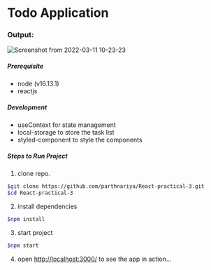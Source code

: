 # Todo Application 


### Output:
![Screenshot from 2022-03-11 10-23-23](https://user-images.githubusercontent.com/68768212/157806378-c8715380-97df-457f-871e-c4eedec233d8.png)





##### Prerequisite
- node (v16.13.1)
- reactjs
##### Development
- useContext for state management
- local-storage to store the task list
- styled-component to style the components
##### Steps to Run Project
1. clone repo.
```sh
$git clone https://github.com/parthnariya/React-practical-3.git
$cd React-practical-3
```
2. install dependencies
```sh
$npm install
```
3. start project
```sh
$npm start
```
4. open [http://localhost:3000/](http://localhost:3000/) to see the app in action...
